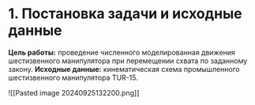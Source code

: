 # 1. Постановка задачи и исходные данные
**Цель работы:** проведение численного моделированная движения шестизвенного манипулятора при перемещении схвата по заданному закону.
**Исходные данные:** кинематическая схема промышленного шестизвенного манипулятора TUR-15.

![[Pasted image 20240925132200.png]]
